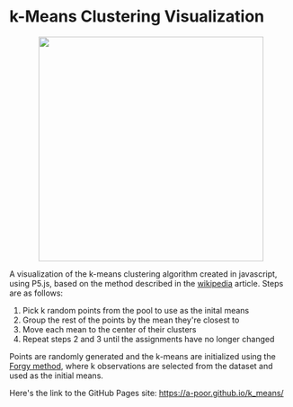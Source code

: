 # k-Means Clustering Visualization

<p align="center">
  <img width="400" height="400" src="k_mean_vis_3.gif">
</p>

A visualization of the k-means clustering algorithm created in javascript, using P5.js, based on the method described in the [wikipedia](https://en.wikipedia.org/wiki/K-means_clustering) article. Steps are as follows:

1. Pick k random points from the pool to use as the inital means
2. Group the rest of the points by the mean they're closest to
3. Move each mean to the center of their clusters
4. Repeat steps 2 and 3 until the assignments have no longer changed


Points are randomly generated and the k-means are initialized using the [Forgy method](https://en.wikipedia.org/wiki/K-means_clustering#Initialization_methods), where k observations are selected from the dataset and used as the initial means.

Here's the link to the GitHub Pages site: https://a-poor.github.io/k_means/
